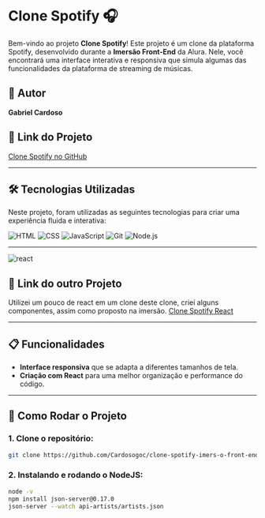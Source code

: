 # Clone Spotify 🎧

Bem-vindo ao projeto **Clone Spotify**! Este projeto é um clone da plataforma Spotify, desenvolvido durante a **Imersão Front-End** da Alura. Nele, você encontrará uma interface interativa e responsiva que simula algumas das funcionalidades da plataforma de streaming de músicas.

## 🌟 Autor

**Gabriel Cardoso**

## 🔗 Link do Projeto

[Clone Spotify no GitHub](https://github.com/Cardosogoc/clone-spotify-imers-o-front-end)

---

## 🛠 Tecnologias Utilizadas

Neste projeto, foram utilizadas as seguintes tecnologias para criar uma experiência fluida e interativa:

<div>
  <img src="https://img.shields.io/badge/HTML-%23E44D26?style=flat-square&logo=html5&logoColor=white" alt="HTML"/>
  <img src="https://img.shields.io/badge/CSS-%231572B6?style=flat-square&logo=css3&logoColor=white" alt="CSS"/>
  <img src="https://img.shields.io/badge/JavaScript-%23F7DF1E?style=flat-square&logo=javascript&logoColor=black" alt="JavaScript"/>
  <img src="https://img.shields.io/badge/Git-%23F05032?style=flat-square&logo=git&logoColor=white" alt="Git"/>
  <img src="https://img.shields.io/badge/Node.js-%23339933?style=flat-square&logo=node.js&logoColor=white" alt="Node.js"/>
</div>

---

<img align="center" alt="react" src="https://img.shields.io/badge/React-61DAFB?style=for-the-badge&logo=react&logoColor=black"/> 

## 🔗 Link do outro Projeto

Utilizei um pouco de react em um clone deste clone, criei alguns componentes, assim como proposto na imersão.
[Clone Spotify React](https://github.com/Cardosogoc/clone-spotify-react)


---

## 📋 Funcionalidades

- **Interface responsiva** que se adapta a diferentes tamanhos de tela.
- **Criação com React** para uma melhor organização e performance do código.

---

## 🚀 Como Rodar o Projeto

### 1. Clone o repositório:

```bash do git
git clone https://github.com/Cardosogoc/clone-spotify-imers-o-front-end.git

```
### 2. Instalando e rodando o NodeJS:
```bash do node
node -v
npm install json-server@0.17.0
json-server --watch api-artists/artists.json
```
